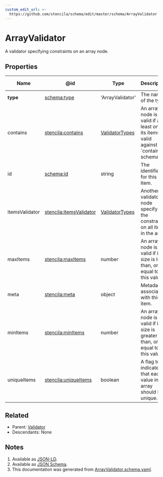 ```yaml
---
custom_edit_url: >-
  https://github.com/stencila/schema/edit/master/schema/ArrayValidator.schema.yaml
---
```


# ArrayValidator

A validator specifying constraints on an array node.

## Properties

| Name           | @id                                                                       | Type                                        | Description                                                                                   | Inherited from                              |
| -------------- | ------------------------------------------------------------------------- | ------------------------------------------- | --------------------------------------------------------------------------------------------- | ------------------------------------------- |
| **type**       | [schema:type](https://schema.org/type)                                    | 'ArrayValidator'                            | The name of the type.                                                                         | [Entity](../Other/Entity.md)                |
| contains       | [stencila:contains](https://schema.stenci.la/contains.jsonld)             | [ValidatorTypes](../Data/ValidatorTypes.md) | An array node is valid if at least one of its items is valid against the \`contains\` schema. | [ArrayValidator](../Data/ArrayValidator.md) |
| id             | [schema:id](https://schema.org/id)                                        | string                                      | The identifier for this item.                                                                 | [Entity](../Other/Entity.md)                |
| itemsValidator | [stencila:itemsValidator](https://schema.stenci.la/itemsValidator.jsonld) | [ValidatorTypes](../Data/ValidatorTypes.md) | Another validator node specifying the constraints on all items in the array.                  | [ArrayValidator](../Data/ArrayValidator.md) |
| maxItems       | [stencila:maxItems](https://schema.stenci.la/maxItems.jsonld)             | number                                      | An array node is valid if its size is less than, or equal to, this value.                     | [ArrayValidator](../Data/ArrayValidator.md) |
| meta           | [stencila:meta](https://schema.stenci.la/meta.jsonld)                     | object                                      | Metadata associated with this item.                                                           | [Entity](../Other/Entity.md)                |
| minItems       | [stencila:minItems](https://schema.stenci.la/minItems.jsonld)             | number                                      | An array node is valid if its size is greater than, or equal to, this value.                  | [ArrayValidator](../Data/ArrayValidator.md) |
| uniqueItems    | [stencila:uniqueItems](https://schema.stenci.la/uniqueItems.jsonld)       | boolean                                     | A flag to indicate that each value in the array should be unique.                             | [ArrayValidator](../Data/ArrayValidator.md) |

## Related

-   Parent: [Validator](../Data/Validator.md)
-   Descendants: None

## Notes

1.  Available as [JSON-LD](https://schema.stenci.la/ArrayValidator.jsonld).
2.  Available as [JSON Schema](https://schema.stenci.la/v1/ArrayValidator.schema.json).
3.  This documentation was generated from [ArrayValidator.schema.yaml](https://github.com/stencila/schema/blob/master/schema/ArrayValidator.schema.yaml).
